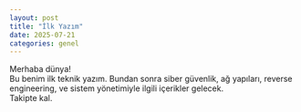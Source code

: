 ```yaml
---
layout: post
title: "İlk Yazım"
date: 2025-07-21
categories: genel
---
```


Merhaba dünya!  
Bu benim ilk teknik yazım. Bundan sonra siber güvenlik, ağ yapıları, reverse engineering, ve sistem yönetimiyle ilgili içerikler gelecek.  
Takipte kal.  
